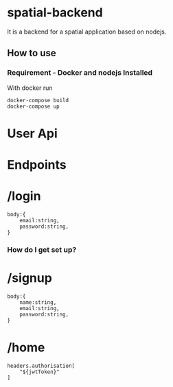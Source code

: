 # spatial-backend
It is a backend for a spatial application based on nodejs.

## How to use

### Requirement - Docker and nodejs Installed
With docker run
```
docker-compose build
docker-compose up
```

# User Api
# Endpoints
# /login

    body:{
        email:string,
        password:string,
    }
### How do I get set up? ###
# /signup

    body:{
        name:string,
        email:string,
        password:string,
    }

# /home

    headers.authorisation[
        "${jwtToken}"
    ]
